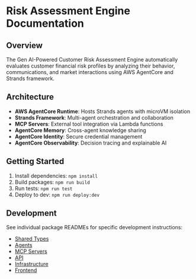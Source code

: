 # Risk Assessment Engine Documentation

## Overview

The Gen AI-Powered Customer Risk Assessment Engine automatically evaluates customer financial risk profiles by analyzing their behavior, communications, and market interactions using AWS AgentCore and Strands framework.

## Architecture

- **AWS AgentCore Runtime**: Hosts Strands agents with microVM isolation
- **Strands Framework**: Multi-agent orchestration and collaboration
- **MCP Servers**: External tool integration via Lambda functions
- **AgentCore Memory**: Cross-agent knowledge sharing
- **AgentCore Identity**: Secure credential management
- **AgentCore Observability**: Decision tracing and explainable AI

## Getting Started

1. Install dependencies: `npm install`
2. Build packages: `npm run build`
3. Run tests: `npm run test`
4. Deploy to dev: `npm run deploy:dev`

## Development

See individual package READMEs for specific development instructions:

- [Shared Types](../packages/shared/README.md)
- [Agents](../packages/agents/README.md)
- [MCP Servers](../packages/mcp-servers/README.md)
- [API](../packages/api/README.md)
- [Infrastructure](../packages/infrastructure/README.md)
- [Frontend](../packages/frontend/README.md)